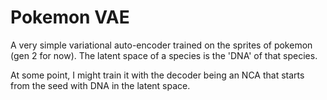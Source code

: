 # Pokemon VAE

A very simple variational auto-encoder trained on the sprites of pokemon (gen 2 for now). The latent space of a species is the 'DNA'
of that species.

At some point, I might train it with the decoder being an NCA that starts from the seed with DNA in the latent space.